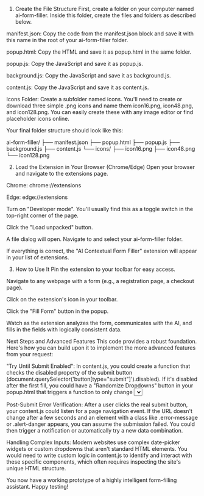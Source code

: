 1. Create the File Structure
First, create a folder on your computer named ai-form-filler. Inside this folder, create the files and folders as described below.

manifest.json: Copy the code from the manifest.json block and save it with this name in the root of your ai-form-filler folder.

popup.html: Copy the HTML and save it as popup.html in the same folder.

popup.js: Copy the JavaScript and save it as popup.js.

background.js: Copy the JavaScript and save it as background.js.

content.js: Copy the JavaScript and save it as content.js.

Icons Folder: Create a subfolder named icons. You'll need to create or download three simple .png icons and name them icon16.png, icon48.png, and icon128.png. You can easily create these with any image editor or find placeholder icons online.

Your final folder structure should look like this:

ai-form-filler/
├── manifest.json
├── popup.html
├── popup.js
├── background.js
├── content.js
└── icons/
    ├── icon16.png
    ├── icon48.png
    └── icon128.png

2. Load the Extension in Your Browser (Chrome/Edge)
Open your browser and navigate to the extensions page.

Chrome: chrome://extensions

Edge: edge://extensions

Turn on "Developer mode". You'll usually find this as a toggle switch in the top-right corner of the page.

Click the "Load unpacked" button.

A file dialog will open. Navigate to and select your ai-form-filler folder.

If everything is correct, the "AI Contextual Form Filler" extension will appear in your list of extensions.

3. How to Use It
Pin the extension to your toolbar for easy access.

Navigate to any webpage with a form (e.g., a registration page, a checkout page).

Click on the extension's icon in your toolbar.

Click the "Fill Form" button in the popup.

Watch as the extension analyzes the form, communicates with the AI, and fills in the fields with logically consistent data.

Next Steps and Advanced Features
This code provides a robust foundation. Here's how you can build upon it to implement the more advanced features from your request:

"Try Until Submit Enabled": In content.js, you could create a function that checks the disabled property of the submit button (document.querySelector('button[type="submit"]').disabled). If it's disabled after the first fill, you could have a "Randomize Dropdowns" button in your popup.html that triggers a function to only change <select> values and re-check the submit button.

Post-Submit Error Verification: After a user clicks the real submit button, your content.js could listen for a page navigation event. If the URL doesn't change after a few seconds and an element with a class like .error-message or .alert-danger appears, you can assume the submission failed. You could then trigger a notification or automatically try a new data combination.

Handling Complex Inputs: Modern websites use complex date-picker widgets or custom dropdowns that aren't standard HTML elements. You would need to write custom logic in content.js to identify and interact with these specific components, which often requires inspecting the site's unique HTML structure.

You now have a working prototype of a highly intelligent form-filling assistant. Happy testing!